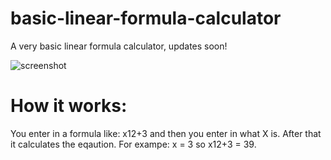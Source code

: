 # basic-linear-formula-calculator
A very basic linear formula calculator, updates soon!

![screenshot](https://user-images.githubusercontent.com/89216946/191779690-8241cd49-8ac7-4279-9ec2-e12c8a5e1160.png)

# How it works:
You enter in a formula like: x12+3 and then you enter in what X is. After that it calculates the eqaution. For exampe: x = 3 so x12+3 = 39.
